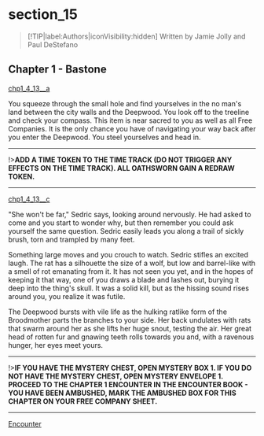 
# section_15

>[!TIP|label:Authors|iconVisibility:hidden]
>Written by Jamie Jolly and Paul DeStefano

## Chapter 1 - Bastone

[chp1_4_13__a](../../decomp/app/src/main/res/raw/chp1_4_13__a.mp3 ':include :type=audio')

You squeeze through the small hole and find yourselves in the no man's land between the city walls and the Deepwood. You look off to the treeline and check your compass. This item is near sacred to you as well as all Free Companies. It is the only chance you have of navigating your way back after you enter the Deepwood. You steel yourselves and head in.

---

!>**ADD A TIME TOKEN TO THE TIME TRACK (DO NOT TRIGGER ANY EFFECTS ON THE TIME TRACK).  ALL OATHSWORN GAIN A REDRAW TOKEN.** 

---

[chp1_4_13__c](../../decomp/app/src/main/res/raw/chp1_4_13__c.mp3 ':include :type=audio')

"She won't be far," Sedric says, looking around nervously. He had asked to come and you start to wonder why, but then remember you could ask yourself the same question. Sedric easily leads you along a trail of sickly brush, torn and trampled by many feet.

Something large moves and you crouch to watch. Sedric stifles an excited laugh. The rat has a silhouette the size of a wolf, but low and barrel-like with a smell of rot emanating from it. It has not seen you yet, and in the hopes of keeping it that way, one of you draws a blade and lashes out, burying it deep into the thing's skull. It was a solid kill, but as the hissing sound rises around you, you realize it was futile.

The Deepwood bursts with vile life as the hulking ratlike form of the Broodmother parts the branches to your side. Her back undulates with rats that swarm around her as she lifts her huge snout, testing the air. Her great head of rotten fur and gnawing teeth rolls towards you and, with a ravenous hunger, her eyes meet yours.

---

!>**IF YOU HAVE THE MYSTERY CHEST, OPEN MYSTERY BOX 1.  IF YOU DO NOT HAVE THE MYSTERY CHEST, OPEN MYSTERY ENVELOPE 1.  PROCEED TO THE CHAPTER 1 ENCOUNTER IN THE ENCOUNTER BOOK - YOU HAVE BEEN AMBUSHED, MARK THE AMBUSHED BOX FOR THIS CHAPTER ON YOUR FREE COMPANY SHEET.** 

---

[Encounter](output/chapter1/section_80.md)


